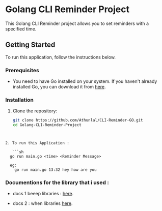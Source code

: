 # Golang CLI Reminder Project

This Golang CLI Reminder project allows you to set reminders with a specified time.

## Getting Started

To run this application, follow the instructions below.

### Prerequisites

- You need to have Go installed on your system. If you haven't already installed Go, you can download it from [here](https://golang.org/dl/).

### Installation

1. Clone the repository:

   ```sh
   git clone https://github.com/Athunlal/CLI-Reminder-GO.git
   cd Golang-CLI-Reminder-Project
```


2. To run this Application :

   ```sh
  go run main.go <time> <Reminder Message>

  eg: 
    go run main.go 13:32 hey how are you 
```


### Documentions for the library that i used : 

- docs 1 beeep libraries :  [here](https://github.com/gen2brain/beeep.git).

- docs 2 : when libraries  [here](https://github.com/olebedev/when.git).
